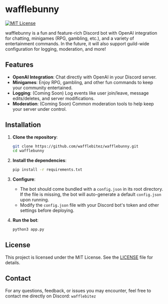 # wafflebunny

[![MIT License](https://img.shields.io/badge/license-MIT-blue.svg)](https://opensource.org/licenses/MIT)

wafflebunny is a fun and feature-rich Discord bot with OpenAI integration for chatting, minigames (RPG, gambling, etc.), and a variety of entertainment commands. In the future, it will also support guild-wide configuration for logging, moderation, and more!

## Features
- **OpenAI Integration**: Chat directly with OpenAI in your Discord server.
- **Minigames**: Enjoy RPG, gambling, and other fun commands to keep your community entertained.
- **Logging**: (Coming Soon) Log events like user join/leave, message edits/deletes, and server modifications.
- **Moderation**: (Coming Soon) Common moderation tools to help keep your server under control.

## Installation

1. **Clone the repository**:
   ```bash
   git clone https://github.com/wafflebitez/wafflebunny.git
   cd wafflebunny
   ```

2. **Install the dependencies**:
    ```bash
    pip install -r requirements.txt
    ```

3. **Configure**:
    - The bot should come bundled with a `config.json` in its root directory. If the file is missing, the bot will auto-generate a default `config.json` upon running.
    - Modify the `config.json` file with your Discord bot's token and other settings before deploying.

4. **Run the bot**:
    ```bash
    python3 app.py
    ```

## License
This project is licensed under the MIT License. See the [LICENSE](https://github.com/wafflebitez/wafflebunny/LICENSE) file for details.

## Contact
For any questions, feedback, or issues you may encounter, feel free to contact me directly on Discord: `wafflebitez`